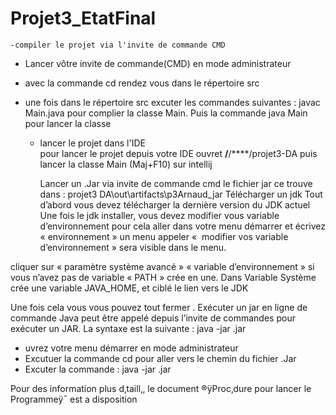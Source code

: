 # Projet3_EtatFinal
	-compiler le projet via l'invite de commande CMD
- Lancer vôtre invite de commande(CMD) en mode administrateur
- avec la commande cd rendez vous dans le répertoire src
- une fois dans le répertoire src excuter les commandes suivantes : javac Main.java  pour complier la classe Main. Puis la commande java Main pour lancer la classe 
 

	- lancer le projet dans l'IDE	
pour lancer le projet depuis votre IDE ouvret ****/****/****/projet3-DA puis lancer la classe Main (Maj+F10) sur intellij 


		Lancer un .Jar via invite de commande cmd 
le fichier jar ce trouve dans : projet3 DA\out\artifacts\p3Arnaud_jar
Télécharger un jdk
Tout d’abord vous devez télécharger la dernière version du JDK actuel  
Une fois le jdk installer, vous devez modifier vous variable d’environnement pour cela aller dans votre menu démarrer et écrivez « environnement »  un menu appeler «  modifier vos variable d’environnement » sera visible dans le  menu. 

cliquer sur « paramètre système avancé » « variable d’environnement »  si vous n’avez pas de variable « PATH » crée en une.  Dans Variable Système crée une variable JAVA_HOME, et ciblé le lien vers le JDK 
 


Une fois cela vous vous pouvez tout fermer . 
Exécuter un jar en ligne de commande
Java peut être appelé depuis l’invite de commandes pour exécuter un JAR.
La syntaxe est la suivante :
java -jar <jar-file-name>.jar

- uvrez votre menu démarrer en mode administrateur 
- Excutuer la commande cd pour aller vers le chemin du fichier .Jar 
- Excuter la commande : java -jar <jar-file-name>.jar


Pour des information plus d‚taill‚, le document ®ÿProc‚dure pour lancer le Programmeÿ¯ est a disposition 

